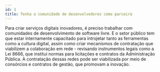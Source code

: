 ```yaml
---
id: 1
title: Tenha a comunidade de desenvolvedores como parceira
---
```


Para criar serviços digitais inovadores, é preciso trabalhar com comunidades de desenvolvimento de software livre. E o setor público tem que estar internamente capacitado para introjetar tanto as ferramentas como a cultura digital, assim como  criar mecanismos de contratação que viabilizem a colaboração em rede - revisando instrumentos legais como a Lei 8666, que institui normas para licitações e contratos da Administração Pública. A contratação dessas redes pode ser viabilizada por meio de consórcios e contratos de gestão, que promovam a inovação.

<!--
#### checklist
1. Early in the project, spend time with current and prospective users of the service
2. Use a range of qualitative and quantitative user research methods to determine people’s goals, needs, and behaviors; be thoughtful about the time spent
3. Test prototypes of possible solutions with real people, in the field if possible
4. Document the findings about user goals, needs, behaviors, and preferences
5. Share findings with the team and agency leadership
6. Create a prioritized list of user stories, which are short descriptions of the goals the user is trying to accomplish
7. As the digital service is being built, regularly test it with potential users to ensure it will meet peoples’ needs

#### key questions
- What user needs will this service address?
- Why does the user want or need this service?
- Who are your key users?
- Which people will have the most difficulty with your service?
- What research methods were used?
- What were the key findings from users’ current experience?
- How were the findings documented? Where can future team members access the documentation?
- How often are you testing with real people?
-->